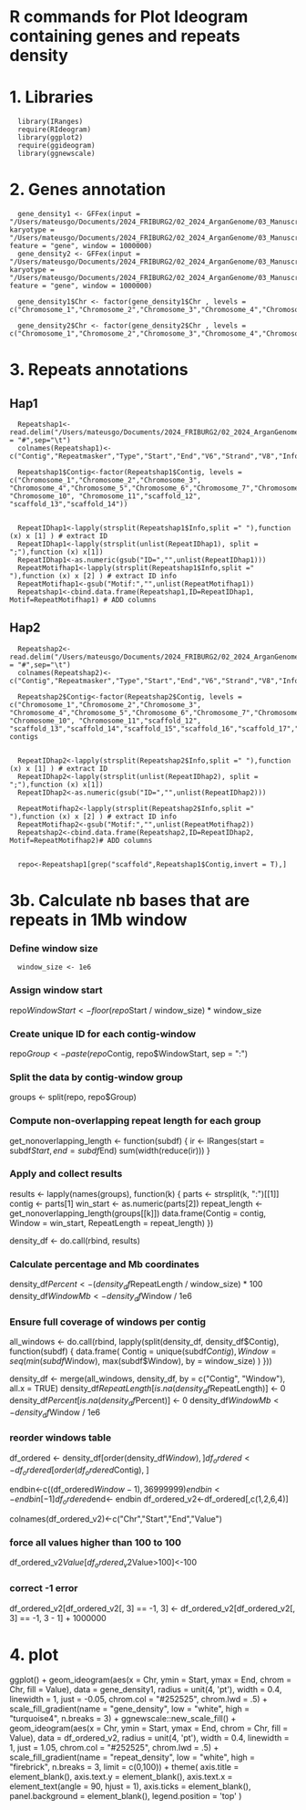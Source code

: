 # R commands for Plot Ideogram containing genes and  repeats density 


# 1. Libraries


      library(IRanges)
      require(RIdeogram)
      library(ggplot2)
      require(ggideogram)
      library(ggnewscale)



# 2.  Genes annotation

      gene_density1 <- GFFex(input = "/Users/mateusgo/Documents/2024_FRIBURG2/02_2024_ArganGenome/03_Manuscript_v6/04_Annotation/01_hap1/Sspinosum_hap1.gtf", karyotype = "/Users/mateusgo/Documents/2024_FRIBURG2/02_2024_ArganGenome/03_Manuscript_v6/11_Ideogram/Hap1_Karyotype.txt", feature = "gene", window = 1000000)
      gene_density2 <- GFFex(input = "/Users/mateusgo/Documents/2024_FRIBURG2/02_2024_ArganGenome/03_Manuscript_v6/04_Annotation/02_hap2/Sspinosum_hap2.gtf", karyotype = "/Users/mateusgo/Documents/2024_FRIBURG2/02_2024_ArganGenome/03_Manuscript_v6/11_Ideogram/Hap2_Karyotype.txt", feature = "gene", window = 1000000)

      gene_density1$Chr <- factor(gene_density1$Chr , levels = c("Chromosome_1","Chromosome_2","Chromosome_3","Chromosome_4","Chromosome_5","Chromosome_6","Chromosome_7","Chromosome_8","Chromosome_9","Chromosome_10","Chromosome_11"))

      gene_density2$Chr <- factor(gene_density2$Chr , levels = c("Chromosome_1","Chromosome_2","Chromosome_3","Chromosome_4","Chromosome_5","Chromosome_6","Chromosome_7","Chromosome_8","Chromosome_9","Chromosome_10","Chromosome_11"))






# 3. Repeats annotations

## Hap1

      Repeatshap1<- read.delim("/Users/mateusgo/Documents/2024_FRIBURG2/02_2024_ArganGenome/03_Manuscript_v6/03_Repeats/S_spinosum_hap1.fa.out.gff",h=F,comment.char = "#",sep="\t")
      colnames(Repeatshap1)<-c("Contig","Repeatmasker","Type","Start","End","V6","Strand","V8","Info")

      Repeatshap1$Contig<-factor(Repeatshap1$Contig, levels = c("Chromosome_1","Chromosome_2","Chromosome_3", "Chromosome_4","Chromosome_5","Chromosome_6","Chromosome_7","Chromosome_8","Chromosome_9", "Chromosome_10", "Chromosome_11","scaffold_12", "scaffold_13","scaffold_14"))


      RepeatIDhap1<-lapply(strsplit(Repeatshap1$Info,split =" "),function (x) x [1] ) # extract ID
      RepeatIDhap1<-lapply(strsplit(unlist(RepeatIDhap1), split = ";"),function (x) x[1])
      RepeatIDhap1<-as.numeric(gsub("ID=","",unlist(RepeatIDhap1)))
      RepeatMotifhap1<-lapply(strsplit(Repeatshap1$Info,split =" "),function (x) x [2] ) # extract ID info
      RepeatMotifhap1<-gsub("Motif:","",unlist(RepeatMotifhap1))
      Repeatshap1<-cbind.data.frame(Repeatshap1,ID=RepeatIDhap1, Motif=RepeatMotifhap1) # ADD columns



## Hap2

      Repeatshap2<- read.delim("/Users/mateusgo/Documents/2024_FRIBURG2/02_2024_ArganGenome/03_Manuscript_v6/03_Repeats/Repeats_S_spinosum_hap2.fa.out.gff",h=F,comment.char = "#",sep="\t")
      colnames(Repeatshap2)<-c("Contig","Repeatmasker","Type","Start","End","V6","Strand","V8","Info")

      Repeatshap2$Contig<-factor(Repeatshap2$Contig, levels = c("Chromosome_1","Chromosome_2","Chromosome_3", "Chromosome_4","Chromosome_5","Chromosome_6","Chromosome_7","Chromosome_8","Chromosome_9", "Chromosome_10", "Chromosome_11","scaffold_12", "scaffold_13","scaffold_14","scaffold_15","scaffold_16","scaffold_17","scaffold_18","scaffold_19","scaffold_20"))#order contigs


      RepeatIDhap2<-lapply(strsplit(Repeatshap2$Info,split =" "),function (x) x [1] ) # extract ID  
      RepeatIDhap2<-lapply(strsplit(unlist(RepeatIDhap2), split = ";"),function (x) x[1])  
      RepeatIDhap2<-as.numeric(gsub("ID=","",unlist(RepeatIDhap2)))
      
      RepeatMotifhap2<-lapply(strsplit(Repeatshap2$Info,split =" "),function (x) x [2] ) # extract ID info
      RepeatMotifhap2<-gsub("Motif:","",unlist(RepeatMotifhap2))
      Repeatshap2<-cbind.data.frame(Repeatshap2,ID=RepeatIDhap2, Motif=RepeatMotifhap2)# ADD columns


      repo<-Repeatshap1[grep("scaffold",Repeatshap1$Contig,invert = T),]


# 3b. Calculate nb bases that are repeats in 1Mb window
### Define window size

      window_size <- 1e6

### Assign window start
repo$WindowStart <- floor(repo$Start / window_size) * window_size

### Create unique ID for each contig-window
repo$Group <- paste(repo$Contig, repo$WindowStart, sep = ":")

### Split the data by contig-window group
groups <- split(repo, repo$Group)

### Compute non-overlapping repeat length for each group
get_nonoverlapping_length <- function(subdf) {
  ir <- IRanges(start = subdf$Start, end = subdf$End)
  sum(width(reduce(ir)))
}

### Apply and collect results
results <- lapply(names(groups), function(k) {
  parts <- strsplit(k, ":")[[1]]
  contig <- parts[1]
  win_start <- as.numeric(parts[2])
  repeat_length <- get_nonoverlapping_length(groups[[k]])
  data.frame(Contig = contig, Window = win_start, RepeatLength = repeat_length)
})

density_df <- do.call(rbind, results)

### Calculate percentage and Mb coordinates
density_df$Percent <- (density_df$RepeatLength / window_size) * 100
density_df$WindowMb <- density_df$Window / 1e6

### Ensure full coverage of windows per contig
all_windows <- do.call(rbind, lapply(split(density_df, density_df$Contig), function(subdf) {
  data.frame(
    Contig = unique(subdf$Contig),
    Window = seq(min(subdf$Window), max(subdf$Window), by = window_size)
  )
}))

density_df <- merge(all_windows, density_df, by = c("Contig", "Window"), all.x = TRUE)
density_df$RepeatLength[is.na(density_df$RepeatLength)] <- 0
density_df$Percent[is.na(density_df$Percent)] <- 0
density_df$WindowMb <- density_df$Window / 1e6

### reorder windows table

df_ordered <- density_df[order(density_df$Window), ]
df_ordered <- df_ordered[order(df_ordered$Contig), ]

endbin<-c((df_ordered$Window -1 ),36999999)
endbin<-endbin [-1]
df_ordered$end<- endbin
df_ordered_v2<-df_ordered[,c(1,2,6,4)]

colnames(df_ordered_v2)<-c("Chr","Start","End","Value")

### force all values higher than 100 to 100
df_ordered_v2$Value[df_ordered_v2$Value>100]<-100

### correct -1 error
df_ordered_v2[df_ordered_v2[, 3] == -1, 3] <- df_ordered_v2[df_ordered_v2[, 3] == -1, 3 - 1] + 1000000


# 4. plot
ggplot() +
  geom_ideogram(aes(x = Chr, ymin = Start, ymax = End, 
                    chrom = Chr, fill = Value), 
                data = gene_density1,
                radius = unit(4, 'pt'), width = 0.4, 
                linewidth = 1, just = -0.05,
                chrom.col = "#252525", chrom.lwd = .5) +
  scale_fill_gradient(name = "gene_density", low = "white", 
                      high = "turquoise4", n.breaks = 3) +
  ggnewscale::new_scale_fill() +
  geom_ideogram(aes(x = Chr, ymin = Start, ymax = End, 
                    chrom = Chr, fill = Value), 
                data = df_ordered_v2,
                radius = unit(4, 'pt'), width = 0.4, 
                linewidth = 1, just = 1.05,
                chrom.col = "#252525", chrom.lwd = .5) +
  scale_fill_gradient(name = "repeat_density", low = "white", 
                      high = "firebrick", n.breaks = 3, limit = c(0,100)) +
  theme(
    axis.title = element_blank(),
    axis.text.y = element_blank(),
    axis.text.x = element_text(angle = 90, hjust = 1),
    axis.ticks = element_blank(),
    panel.background = element_blank(),
    legend.position = 'top'
  )

